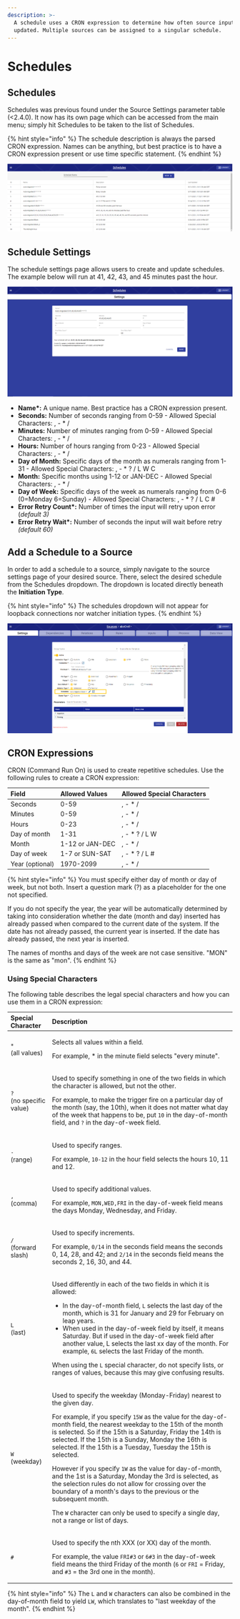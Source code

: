 ```yaml
---
description: >-
  A schedule uses a CRON expression to determine how often source inputs are
  updated. Multiple sources can be assigned to a singular schedule.
---
```


# Schedules

## Schedules

Schedules was previous found under the Source Settings parameter table \(&lt;2.4.0\). It now has its own page which can be accessed from the main menu; simply hit Schedules to be taken to the list of Schedules.

{% hint style="info" %}
The schedule description is always the parsed CRON expression. Names can be anything, but best practice is to have a CRON expression present or use time specific statement.
{% endhint %}

![](../.gitbook/assets/schedules_002.png)

## Schedule Settings

The schedule settings page allows users to create and update schedules. The example below will run at 41, 42, 43, and 45 minutes past the hour.

![](../.gitbook/assets/schedules_003.png)

* **Name\*:** A unique name. Best practice has a CRON expression present.
* **Seconds:** Number of seconds ranging from 0-59 - Allowed Special Characters: , - \* /
* **Minutes:** Number of minutes ranging from 0-59 - Allowed Special Characters: , - \* /
* **Hours:** Number of hours ranging from 0-23 - Allowed Special Characters: , - \* /
* **Day of Month:** Specific days of the month as numerals ranging from 1-31 - Allowed Special Characters: , - \* ? / L W C
* **Month:** Specific months using 1-12 or JAN-DEC - Allowed Special Characters: , - \* /
* **Day of Week:** Specific days of the week as numerals ranging from 0-6 \(0=Monday 6=Sunday\) - Allowed Special Characters: , - \* ? / L C \#
* **Error Retry Count\*:** Number of times the input will retry upon error \(_default 3\)_
* **Error Retry Wait\*:** Number of seconds the input will wait before retry _\(default 60\)_

## Add a Schedule to a Source

In order to add a schedule to a source, simply navigate to the source settings page of your desired source. There, select the desired schedule from the Schedules dropdown. The dropdown is located directly beneath the **Initiation Type**.

{% hint style="info" %}
The schedules dropdown will not appear for loopback connections nor watcher initiation types.
{% endhint %}

![](../.gitbook/assets/schedules_004%20%281%29.png)

## CRON Expressions

CRON \(Command Run On\) is used to create repetitive schedules. Use the following rules to create a CRON expression:

| **Field** | **Allowed Values** | **Allowed Special Characters** |
| :--- | :--- | :--- |
| Seconds | 0-59 | , - \* / |
| Minutes | 0-59 | , - \* / |
| Hours | 0-23 | , - \* / |
| Day of month | 1-31 | , - \* ? / L W |
| Month | 1-12 or JAN-DEC | , - \* / |
| Day of week | 1-7 or SUN-SAT | , - \* ? / L \# |
| Year \(optional\) | 1970-2099 | , - \* / |

{% hint style="info" %}
You must specify either day of month or day of week, but not both. Insert a question mark \(?\) as a placeholder for the one not specified.

If you do not specify the year, the year will be automatically determined by taking into consideration whether the date \(month and day\) inserted has already passed when compared to the current date of the system. If the date has not already passed, the current year is inserted. If the date has already passed, the next year is inserted.

The names of months and days of the week are not case sensitive. "MON" is the same as "mon".
{% endhint %}

### Using Special Characters

The following table describes the legal special characters and how you can use them in a CRON expression:

<table>
  <thead>
    <tr>
      <th style="text-align:left"><b>Special Character</b>
      </th>
      <th style="text-align:left"><b>Description</b>
      </th>
    </tr>
  </thead>
  <tbody>
    <tr>
      <td style="text-align:left"><code>*</code>
        <br />(all values)</td>
      <td style="text-align:left">
        <p>Selects all values within a field.</p>
        <p>For example, * in the minute field selects &quot;every minute&quot;.</p>
      </td>
    </tr>
    <tr>
      <td style="text-align:left"><code>?</code>
        <br />(no specific value)</td>
      <td style="text-align:left">
        <p>Used to specify something in one of the two fields in which the character
          is allowed, but not the other.</p>
        <p>For example, to make the trigger fire on a particular day of the month
          (say, the 10th), when it does not matter what day of the week that happens
          to be, put <code>10</code> in the day-of-month field, and <code>?</code> in
          the day-of-week field.</p>
      </td>
    </tr>
    <tr>
      <td style="text-align:left"><code>-</code>
        <br />(range)</td>
      <td style="text-align:left">
        <p>Used to specify ranges.</p>
        <p>For example, <code>10-12</code> in the hour field selects the hours 10,
          11 and 12.</p>
      </td>
    </tr>
    <tr>
      <td style="text-align:left"><code>,</code>
        <br />(comma)</td>
      <td style="text-align:left">
        <p>Used to specify additional values.</p>
        <p>For example, <code>MON,WED,FRI</code> in the day-of-week field means the
          days Monday, Wednesday, and Friday.</p>
      </td>
    </tr>
    <tr>
      <td style="text-align:left"><code>/</code>
        <br />(forward slash)</td>
      <td style="text-align:left">
        <p>Used to specify increments.</p>
        <p>For example, <code>0/14</code> in the seconds field means the seconds 0,
          14, 28, and 42; and <code>2/14</code> in the seconds field means the seconds
          2, 16, 30, and 44.</p>
      </td>
    </tr>
    <tr>
      <td style="text-align:left"><code>L</code>
        <br />(last)</td>
      <td style="text-align:left">
        <p>Used differently in each of the two fields in which it is allowed:</p>
        <ul>
          <li>In the day-of-month field, <code>L</code> selects the last day of the month,
            which is 31 for January and 29 for February on leap years.</li>
          <li>When used in the day-of-week field by itself, it means Saturday. But if
            used in the day-of-week field after another value, L selects the last xx
            day of the month. For example, <code>6L</code> selects the last Friday of
            the month.</li>
        </ul>
        <p>When using the <code>L</code> special character, do not specify lists, or
          ranges of values, because this may give confusing results.</p>
      </td>
    </tr>
    <tr>
      <td style="text-align:left"><code>W</code>
        <br />(weekday)</td>
      <td style="text-align:left">
        <p>Used to specify the weekday (Monday-Friday) nearest to the given day.</p>
        <p>For example, if you specify <code>15W</code> as the value for the day-of-month
          field, the nearest weekday to the 15th of the month is selected. So if
          the 15th is a Saturday, Friday the 14th is selected. If the 15th is a Sunday,
          Monday the 16th is selected. If the 15th is a Tuesday, Tuesday the 15th
          is selected.</p>
        <p>However if you specify <code>1W</code> as the value for day-of-month, and
          the 1st is a Saturday, Monday the 3rd is selected, as the selection rules
          do not allow for crossing over the boundary of a month&apos;s days to the
          previous or the subsequent month.</p>
        <p>The <code>W</code> character can only be used to specify a single day, not
          a range or list of days.</p>
      </td>
    </tr>
    <tr>
      <td style="text-align:left"><code>#</code>
      </td>
      <td style="text-align:left">
        <p>Used to specify the nth XXX (or XX) day of the month.</p>
        <p>For example, the value <code>FRI#3</code> or <code>6#3</code> in the day-of-week
          field means the third Friday of the month (<code>6</code> or <code>FRI</code> =
          Friday, and <code>#3</code> = the 3rd one in the month).</p>
      </td>
    </tr>
  </tbody>
</table>

{% hint style="info" %}
The `L` and `W` characters can also be combined in the day-of-month field to yield `LW`, which translates to "last weekday of the month".
{% endhint %}

